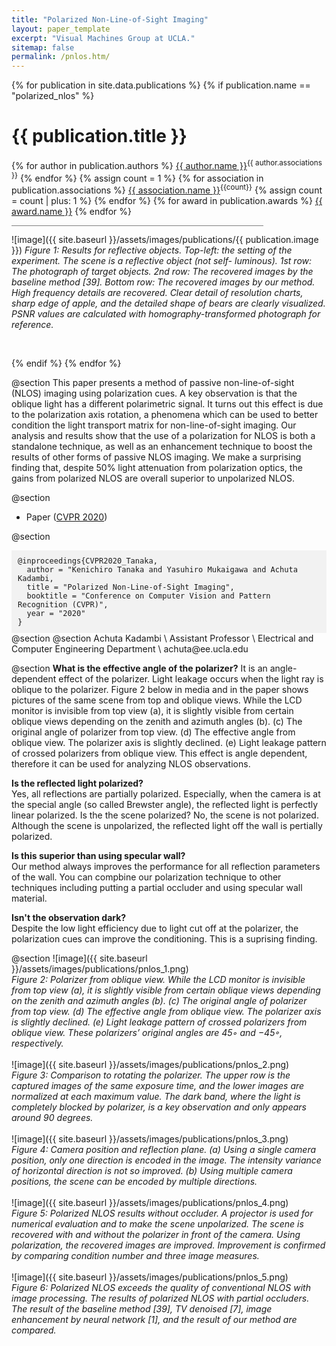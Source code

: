 ```yaml
---
title: "Polarized Non-Line-of-Sight Imaging"
layout: paper_template
excerpt: "Visual Machines Group at UCLA."
sitemap: false
permalink: /pnlos.htm/
---
```


{% for publication in site.data.publications %}
{% if publication.name == "polarized_nlos" %}

# {{ publication.title }}
{% for author in publication.authors %} [{{ author.name }}]({{author.link}})<sup>{{ author.associations }}</sup>
{% endfor %}
{% assign count = 1 %}
{% for association in publication.associations %} [{{ association.name }}]({{association.link}})<sup>{{count}}</sup> {% assign count = count | plus: 1 %}
{% endfor %}
{% for award in publication.awards %} [{{ award.name }}]({{award.link}})
{% endfor %}
<hr class="center" style="width: 80%; color: grey; height: 0.2px; background-color:grey;"/>

![image]({{ site.baseurl }}/assets/images/publications/{{ publication.image }})
*Figure 1: Results for reflective objects. Top-left: the setting of the experiment. The scene is a reflective object (not self- luminous). 1st row: The photograph of target objects. 2nd row: The recovered images by the baseline method [39]. Bottom row: The recovered images by our method. High frequency details are recovered. Clear detail of resolution charts, sharp edge of apple, and the detailed shape of bears are clearly visualized. PSNR values are calculated with homography-transformed photograph for reference.*

<br>

{% endif %}
{% endfor %}

<!--

  1 Abstract
  2 Files
  3 Citations
  4 Press
  5 Contact
  6 FAQ
  7 Media

-->

@section
This paper presents a method of passive non-line-of-sight (NLOS) imaging using polarization cues. A key observation is that the oblique light has a different polarimetric signal. It turns out this effect is due to the polarization axis rotation, a phenomena which can be used to better condition the light transport matrix for non-line-of-sight imaging. Our analysis and results show that the use of a polarization for NLOS is both a standalone technique, as well as an enhancement technique to boost the results of other forms of passive NLOS imaging. We make a surprising finding that, despite 50% light attenuation from polarization optics, the gains from polarized NLOS are overall superior to unpolarized NLOS.


@section
- Paper ([CVPR 2020](https://openaccess.thecvf.com/content_CVPR_2020/papers/Tanaka_Polarized_Non-Line-of-Sight_Imaging_CVPR_2020_paper.pdf))

@section
<div style="background-color: #f2f2f2; padding: 10px; font-family: monospace; font-size: 12px;">
@inproceedings{CVPR2020_Tanaka, <br>
  &nbsp; author = "Kenichiro Tanaka and Yasuhiro Mukaigawa and Achuta Kadambi, <br>
  &nbsp; title = "Polarized Non-Line-of-Sight Imaging", <br>
  &nbsp; booktitle = "Conference on Computer Vision and Pattern Recognition (CVPR)", <br>
  &nbsp; year = "2020" <br>
}
</div>
@section
@section
Achuta Kadambi \
Assistant Professor \
Electrical and Computer Engineering Department \
achuta@ee.ucla.edu

@section
**What is the effective angle of the polarizer?**
It is an angle-dependent effect of the polarizer. Light leakage occurs when the light ray is oblique to the polarizer. Figure 2 below in media and in the paper shows pictures of the same scene from top and oblique views. While the LCD monitor is invisible from top view (a), it is slightly visible from certain oblique views depending on the zenith and azimuth angles (b). (c) The original angle of polarizer from top view. (d) The effective angle from oblique view. The polarizer axis is slightly declined. (e) Light leakage pattern of crossed polarizers from oblique view. This effect is angle dependent, therefore it can be used for analyzing NLOS observations.

**Is the reflected light polarized?** \
Yes, all reflections are partially polarized. Especially, when the camera is at the special angle (so called Brewster angle), the reflected light is perfectly linear polarized.
Is the the scene polarized?
No, the scene is not polarized. Although the scene is unpolarized, the reflected light off the wall is pertially polarized.

**Is this superior than using specular wall?** \
Our method always improves the performance for all reflection parameters of the wall. You can compbine our polarization technique to other techniques including putting a partial occluder and using specular wall material.

**Isn't the observation dark?** \
Despite the low light efficiency due to light cut off at the polarizer, the polarization cues can improve the conditioning. This is a suprising finding.

@section
![image]({{ site.baseurl }}/assets/images/publications/pnlos_1.png)
<br>
*Figure 2: Polarizer from oblique view. While the LCD monitor is invisible from top view (a), it is slightly visible from certain oblique views depending on the zenith and azimuth angles (b). (c) The original angle of polarizer from top view. (d) The effective angle from oblique view. The polarizer axis is slightly declined. (e) Light leakage pattern of crossed polarizers from oblique view. These polarizers’ original angles are 45◦ and −45◦, respectively.*
<br><br>
![image]({{ site.baseurl }}/assets/images/publications/pnlos_2.png)
<br>
*Figure 3: Comparison to rotating the polarizer. The upper row is the captured images of the same exposure time, and the lower images are normalized at each maximum value. The dark band, where the light is completely blocked by polarizer, is a key observation and only appears around 90 degrees.*
<br><br>
![image]({{ site.baseurl }}/assets/images/publications/pnlos_3.png)
<br>
*Figure 4: Camera position and reflection plane. (a) Using a single camera position, only one direction is encoded in the image. The intensity variance of horizontal direction is not so improved. (b) Using multiple camera positions, the scene can be encoded by multiple directions.*
<br><br>
![image]({{ site.baseurl }}/assets/images/publications/pnlos_4.png)
<br>
*Figure 5: Polarized NLOS results without occluder. A projector is used for numerical evaluation and to make the scene unpolarized. The scene is recovered with and without the polarizer in front of the camera. Using polarization, the recovered images are improved. Improvement is confirmed by comparing condition number and three image measures.*
<br><br>
![image]({{ site.baseurl }}/assets/images/publications/pnlos_5.png)
<br>
*Figure 6: Polarized NLOS exceeds the quality of conventional NLOS with image processing. The results of polarized NLOS with partial occluders. The result of the baseline method [39], TV denoised [7], image enhancement by neural network [1], and the result of our method are compared.*
